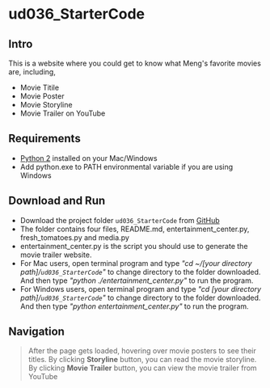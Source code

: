 # ud036_StarterCode


## Intro
This is a website where you could get to know what Meng's favorite movies are, including,

  - Movie Titile
  - Movie Poster
  - Movie Storyline
  - Movie Trailer on YouTube


## Requirements

  - [Python 2](https://www.python.org/downloads/) installed on your Mac/Windows
  - Add python.exe to PATH environmental variable if you are using Windows


## Download and Run

  - Download the project folder `ud036_StarterCode` from        [GitHub](https://github.com/mengluo/ud036_StarterCode)
  - The folder contains four files, README.md, entertainment_center.py, fresh_tomatoes.py and media.py
  - entertainment_center.py is the script you should use to generate the movie trailer website.
  - For Mac users, open terminal program and type *"cd ~/[your directory path]/`ud036_StarterCode`"* to change directory to the folder downloaded. And then type *"python ./entertainment_center.py"* to run the program.
  - For Windows users, open terminal program and type *"cd [your directory path]/`ud036_StarterCode`"* to change directory to the folder downloaded. And then type *"python entertainment_center.py"* to run the program.


## Navigation
> After the page gets loaded, hovering over movie posters to see their
> titles. By clicking **Storyline** button, you can read the movie storyline.
> By clicking **Movie Trailer** button, you can view the movie trailer from 
> YouTube












